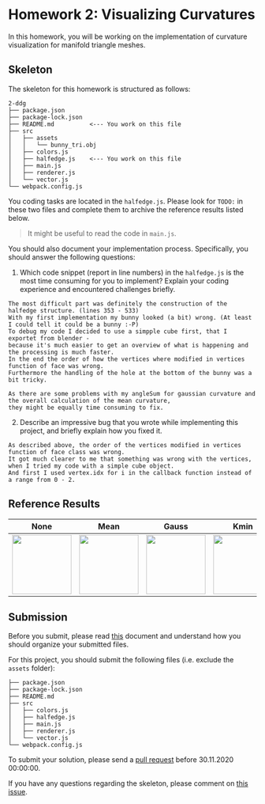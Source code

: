# Homework 2: Visualizing Curvatures

In this homework, you will be working on the implementation of curvature
visualization for manifold triangle meshes.

## Skeleton

The skeleton for this homework is structured as follows:

```
2-ddg
├── package.json
├── package-lock.json
├── README.md          <--- You work on this file
├── src
│   ├── assets
│   │   └── bunny_tri.obj
│   ├── colors.js
│   ├── halfedge.js    <--- You work on this file
│   ├── main.js
│   ├── renderer.js
│   └── vector.js
└── webpack.config.js
```

You coding tasks are located in the `halfedge.js`.
Please look for `TODO:` in these two files and complete them to archive
the reference results listed below.

> It might be useful to read the code in `main.js`.

You should also document your implementation process. Specifically, you
should answer the following questions:

1. Which code snippet (report in line numbers) in the `halfedge.js` is the most time consuming for you to implement? Explain your coding experience and encountered challenges briefly.

```
The most difficult part was definitely the construction of the halfedge structure. (lines 353 - 533)
With my first implementation my bunny looked (a bit) wrong. (At least I could tell it could be a bunny :-P)
To debug my code I decided to use a simpple cube first, that I exportet from blender - 
because it's much easier to get an overview of what is happening and the processing is much faster.
In the end the order of how the vertices where modified in vertices function of face was wrong.
Furthermore the handling of the hole at the bottom of the bunny was a bit tricky.

As there are some problems with my angleSum for gaussian curvature and the overall calculation of the mean curvature,
they might be equally time consuming to fix.
```

2. Describe an impressive bug that you wrote while implementing this project, and briefly explain how you fixed it.

```
As described above, the order of the vertices modified in vertices function of face class was wrong.
It got much clearer to me that something was wrong with the vertices, when I tried my code with a simple cube object.
And first I used vertex.idx for i in the callback function instead of a range from 0 - 2. 
```

## Reference Results

|None|Mean|Gauss|Kmin|Kmax|
|:--:|:--:|:--:|:--:|:--:|
|<img src="./reference/cur-none.png" height="120"/>|<img src="./reference/cur-mean.png" height="120"/>|<img src="./reference/cur-guass.png" height="120"/>|<img src="./reference/cur-kmin.png" height="120"/>|<img src="./reference/cur-kmax.png" height="120"/>|

## Submission

Before you submit, please read [this](../README.md) document and understand
how you should organize your submitted files.

For this project, you should submit the following files (i.e. exclude the `assets` folder):

```
├── package.json
├── package-lock.json
├── README.md
├── src
│   ├── colors.js
│   ├── halfedge.js
│   ├── main.js
│   ├── renderer.js
│   └── vector.js
└── webpack.config.js
```

To submit your solution, please send a [pull request](https://github.com/mimuc/gp-ws2021/pulls) before 30.11.2020 00:00:00.

If you have any questions regarding the skeleton, please comment on [this issue](https://github.com/mimuc/gp-ws2021/issues/2).
